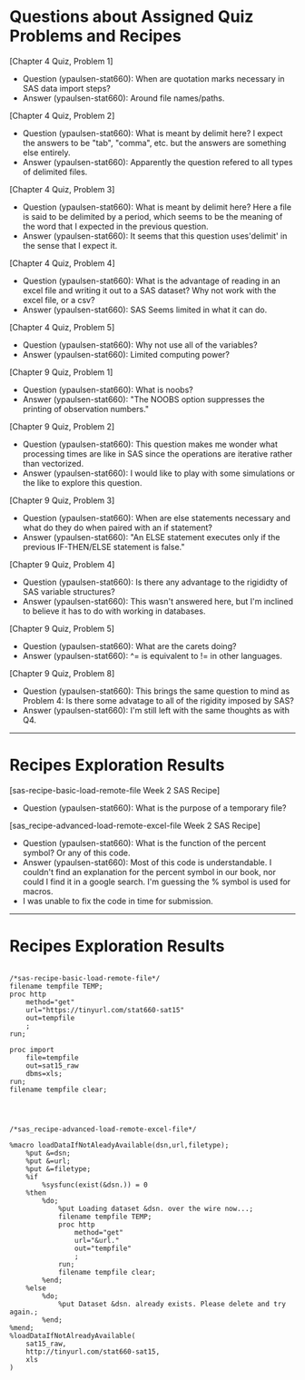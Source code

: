 
# Questions about Assigned Quiz Problems and Recipes



[Chapter 4 Quiz, Problem 1]
* Question (ypaulsen-stat660): When are quotation marks necessary in SAS data import steps? 
 * Answer (ypaulsen-stat660): Around file names/paths. 



[Chapter 4 Quiz, Problem 2]
* Question (ypaulsen-stat660): What is meant by delimit here? I expect the answers to be "tab", "comma", etc. but the answers are something else entirely.  
* Answer (ypaulsen-stat660): Apparently the question refered to all types of delimited files. 


[Chapter 4 Quiz, Problem 3]
* Question (ypaulsen-stat660): What is meant by delimit here? Here a file is said to be delimited by a period, which seems to be the meaning of the word that I expected in the previous question.  
* Answer (ypaulsen-stat660): It seems that this question uses'delimit' in the sense that I expect it. 


[Chapter 4 Quiz, Problem 4]
* Question (ypaulsen-stat660): What is the advantage of reading in an excel file and writing it out to a SAS dataset? Why not work with the excel file, or a csv?  
* Answer (ypaulsen-stat660): SAS Seems limited in what it can do. 


[Chapter 4 Quiz, Problem 5]
* Question (ypaulsen-stat660): Why not use all of the variables?
* Answer (ypaulsen-stat660): Limited computing power? 


[Chapter 9 Quiz, Problem 1]
* Question (ypaulsen-stat660): What is noobs?    
* Answer (ypaulsen-stat660): "The NOOBS option suppresses the printing of observation numbers."


[Chapter 9 Quiz, Problem 2]
* Question (ypaulsen-stat660): This question makes me wonder what processing times are like in SAS since the operations are iterative rather than vectorized.   
* Answer (ypaulsen-stat660): I would like to play with some simulations or the like to explore this question. 


[Chapter 9 Quiz, Problem 3]
* Question (ypaulsen-stat660): When are else statements necessary and what do they do when paired with an if statement?   
* Answer (ypaulsen-stat660): "An ELSE statement executes only if the previous IF-THEN/ELSE statement is false." 


[Chapter 9 Quiz, Problem 4]
* Question (ypaulsen-stat660): Is there any advantage to the rigididty of SAS variable structures?   
* Answer (ypaulsen-stat660): This wasn't answered here, but I'm inclined to believe it has to do with working in databases. 


[Chapter 9 Quiz, Problem 5]
* Question (ypaulsen-stat660): What are the carets doing?  
* Answer (ypaulsen-stat660): ^= is equivalent to != in other languages.   


[Chapter 9 Quiz, Problem 8]
* Question (ypaulsen-stat660): This brings the same question to mind as Problem 4: Is there some advatage to all of the rigidity imposed by SAS?   
* Answer (ypaulsen-stat660): I'm still left with the same thoughts as with Q4. 

***

# Recipes Exploration Results

[sas-recipe-basic-load-remote-file Week 2 SAS Recipe]
* Question (ypaulsen-stat660): What is the purpose of a temporary file? 


[sas_recipe-advanced-load-remote-excel-file Week 2 SAS Recipe]
* Question (ypaulsen-stat660): What is the function of the percent symbol? Or any of this code.    
* Answer (ypaulsen-stat660): Most of this code is understandable. I couldn't find an explanation for the percent symbol in our book, nor could I find it in a google search. I'm guessing the % symbol is used for macros.  
* I was unable to fix the code in time for submission. 

***



# Recipes Exploration Results

```SAS

/*sas-recipe-basic-load-remote-file*/
filename tempfile TEMP; 
proc http 
	method="get"
	url="https://tinyurl.com/stat660-sat15"
	out=tempfile
	;
run;

proc import
	file=tempfile
	out=sat15_raw
	dbms=xls;
run;
filename tempfile clear; 




/*sas_recipe-advanced-load-remote-excel-file*/

%macro loadDataIfNotAleadyAvailable(dsn,url,filetype);
	%put &=dsn;
	%put &=url;
	%put &=filetype;
	%if 
		%sysfunc(exist(&dsn.)) = 0 
	%then
		%do;
			%put Loading dataset &dsn. over the wire now...;
			filename tempfile TEMP;
			proc http
				method="get"
				url="&url."
				out="tempfile"
				;
			run;
			filename tempfile clear;
		%end;
	%else
		%do;
			%put Dataset &dsn. already exists. Please delete and try again.;
		%end;
%mend;
%loadDataIfNotAlreadyAvailable(
	sat15_raw,
	http://tinyurl.com/stat660-sat15,
	xls
)

```
